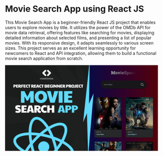 # Movie Search App using React JS

This Movie Search App is a beginner-friendly React JS project that enables users to explore movies by title. It utilizes the power of the OMDb API for movie data retrieval, offering features like searching for movies, displaying detailed information about selected films, and presenting a list of popular movies. With its responsive design, it adapts seamlessly to various screen sizes. This project serves as an excellent learning opportunity for newcomers to React and API integration, allowing them to build a functional movie search application from scratch.

![Movie Search App](public/MovieSearchApp.png)
